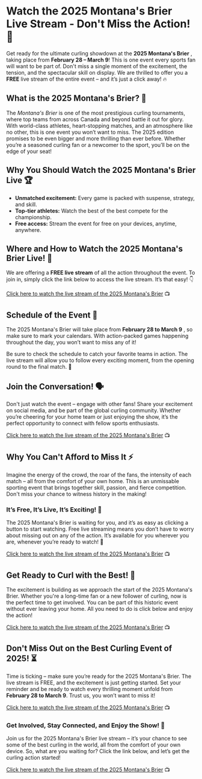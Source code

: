 # Watch the 2025 Montana's Brier Live Stream - Don't Miss the Action! 🥌

Get ready for the ultimate curling showdown at the **2025 Montana's Brier** , taking place from **February 28 – March 9**! This is one event every sports fan will want to be part of. Don't miss a single moment of the excitement, the tension, and the spectacular skill on display. We are thrilled to offer you a **FREE** live stream of the entire event – and it’s just a click away! 🔥

## What is the 2025 Montana's Brier? 🤔

The _Montana's Brier_ is one of the most prestigious curling tournaments, where top teams from across Canada and beyond battle it out for glory. With world-class athletes, heart-stopping matches, and an atmosphere like no other, this is one event you won’t want to miss. The 2025 edition promises to be even bigger and more thrilling than ever before. Whether you’re a seasoned curling fan or a newcomer to the sport, you’ll be on the edge of your seat!

## Why You Should Watch the 2025 Montana's Brier Live 🏆

- **Unmatched excitement:** Every game is packed with suspense, strategy, and skill.
- **Top-tier athletes:** Watch the best of the best compete for the championship.
- **Free access:** Stream the event for free on your devices, anytime, anywhere.

## Where and How to Watch the 2025 Montana's Brier Live! 📱

We are offering a **FREE live stream** of all the action throughout the event. To join in, simply click the link below to access the live stream. It’s that easy! 👇

[Click here to watch the live stream of the 2025 Montana's Brier](https://tinyurl.com/livestreamfreeo?st=2025montanasbrier&si=gh) 📺

## Schedule of the Event 📅

The 2025 Montana's Brier will take place from **February 28 to March 9** , so make sure to mark your calendars. With action-packed games happening throughout the day, you won’t want to miss any of it!

Be sure to check the schedule to catch your favorite teams in action. The live stream will allow you to follow every exciting moment, from the opening round to the final match. 🏅

## Join the Conversation! 🗣️

Don't just watch the event – engage with other fans! Share your excitement on social media, and be part of the global curling community. Whether you’re cheering for your home team or just enjoying the show, it’s the perfect opportunity to connect with fellow sports enthusiasts.

[Click here to watch the live stream of the 2025 Montana's Brier](https://tinyurl.com/livestreamfreeo?st=2025montanasbrier&si=gh) 📺

## Why You Can't Afford to Miss It ⚡

Imagine the energy of the crowd, the roar of the fans, the intensity of each match – all from the comfort of your own home. This is an unmissable sporting event that brings together skill, passion, and fierce competition. Don't miss your chance to witness history in the making!

### It’s Free, It’s Live, It’s Exciting! 📲

The 2025 Montana's Brier is waiting for you, and it’s as easy as clicking a button to start watching. Free live streaming means you don’t have to worry about missing out on any of the action. It’s available for you wherever you are, whenever you’re ready to watch! 👀

[Click here to watch the live stream of the 2025 Montana's Brier](https://tinyurl.com/livestreamfreeo?st=2025montanasbrier&si=gh) 📺

## Get Ready to Curl with the Best! 🥌

The excitement is building as we approach the start of the 2025 Montana's Brier. Whether you're a long-time fan or a new follower of curling, now is the perfect time to get involved. You can be part of this historic event without ever leaving your home. All you need to do is click below and enjoy the action!

[Click here to watch the live stream of the 2025 Montana's Brier](https://tinyurl.com/livestreamfreeo?st=2025montanasbrier&si=gh) 📺

## Don't Miss Out on the Best Curling Event of 2025! ⏳

Time is ticking – make sure you’re ready for the 2025 Montana's Brier. The live stream is FREE, and the excitement is just getting started. Set your reminder and be ready to watch every thrilling moment unfold from **February 28 to March 9**. Trust us, you won’t want to miss it!

[Click here to watch the live stream of the 2025 Montana's Brier](https://tinyurl.com/livestreamfreeo?st=2025montanasbrier&si=gh) 📺

### Get Involved, Stay Connected, and Enjoy the Show! 🌟

Join us for the 2025 Montana's Brier live stream – it’s your chance to see some of the best curling in the world, all from the comfort of your own device. So, what are you waiting for? Click the link below, and let’s get the curling action started!

[Click here to watch the live stream of the 2025 Montana's Brier](https://tinyurl.com/livestreamfreeo?st=2025montanasbrier&si=gh) 📺
